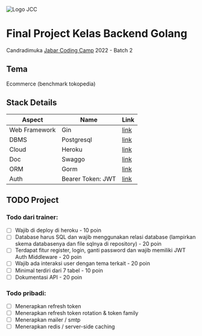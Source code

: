 ![Logo JCC](https://github.com/asrofilfachrulr/Final-Project---JCC-Golang-2022/blob/main/logo.png)

# Final Project Kelas Backend Golang 

Candradimuka [Jabar Coding Camp](https://jabarcodingcamp.id/) 2022 - Batch 2  

## Tema  

Ecommerce (benchmark tokopedia)  


## Stack Details  


Aspect | Name | Link
--- | --- | ---
Web Framework| Gin | [link](https://github.com/gin-gonic/gin)
DBMS | Postgresql | [link](https://www.postgresql.org/)
Cloud | Heroku | [link](https://www.heroku.com/)
Doc | Swaggo | [link](https://github.com/swaggo/swag)
ORM | Gorm | [link](https://gorm.io/)
Auth | Bearer Token: JWT | [link](https://jwt.io/)


## TODO Project 

### Todo dari trainer:
- [ ] Wajib di deploy di heroku - 10 poin
- [ ] Database harus SQL dan wajib menggunakan relasi database (lampirkan skema databasenya dan file sqlnya di repository) - 20 poin 
- [ ] Terdapat fitur register, login, ganti password dan wajib memiliki JWT Auth Middleware - 20 poin
- [ ] Wajib ada interaksi user dengan tema terkait - 20 poin
- [ ] Minimal terdiri dari 7 tabel - 10 poin
- [ ] Dokumentasi API - 20 poin

### Todo pribadi:
- [ ] Menerapkan refresh token
- [ ] Menerapkan refresh token rotation & token family
- [ ] Menerapkan mailer / smtp
- [ ] Menerapkan redis / server-side caching
